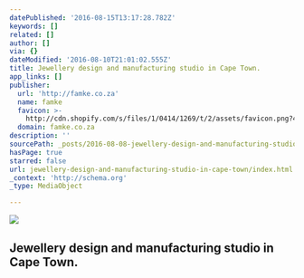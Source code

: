 ```yaml
---
datePublished: '2016-08-15T13:17:28.782Z'
keywords: []
related: []
author: []
via: {}
dateModified: '2016-08-10T21:01:02.555Z'
title: Jewellery design and manufacturing studio in Cape Town.
app_links: []
publisher:
  url: 'http://famke.co.za'
  name: famke
  favicon: >-
    http://cdn.shopify.com/s/files/1/0414/1269/t/2/assets/favicon.png?4424961289187978810
  domain: famke.co.za
description: ''
sourcePath: _posts/2016-08-08-jewellery-design-and-manufacturing-studio-in-cape-town.md
hasPage: true
starred: false
url: jewellery-design-and-manufacturing-studio-in-cape-town/index.html
_context: 'http://schema.org'
_type: MediaObject

---
```

<article style=""><img src="https://imgflo.herokuapp.com/graph/vahj1ThiexotieMo/f60b55f43af1304aeca8b4e3e20e7cb3/noop.png?input=http%3A%2F%2Fcdn.shopify.com%2Fs%2Ffiles%2F1%2F0414%2F1269%2Ft%2F2%2Fassets%2Flogo.png%3F4424961289187978810" /><h1>Jewellery design and manufacturing studio in Cape Town.</h1></article>